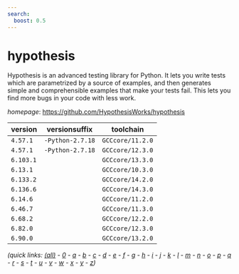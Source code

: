```yaml
---
search:
  boost: 0.5
---
```

# hypothesis

Hypothesis is an advanced testing library for Python. It lets you write tests which are parametrized  by a source of examples, and then generates simple and comprehensible examples that make your tests fail. This lets  you find more bugs in your code with less work.

*homepage*: <https://github.com/HypothesisWorks/hypothesis>

version | versionsuffix | toolchain
--------|---------------|----------
``4.57.1`` | ``-Python-2.7.18`` | ``GCCcore/11.2.0``
``4.57.1`` | ``-Python-2.7.18`` | ``GCCcore/12.3.0``
``6.103.1`` |  | ``GCCcore/13.3.0``
``6.13.1`` |  | ``GCCcore/10.3.0``
``6.133.2`` |  | ``GCCcore/14.2.0``
``6.136.6`` |  | ``GCCcore/14.3.0``
``6.14.6`` |  | ``GCCcore/11.2.0``
``6.46.7`` |  | ``GCCcore/11.3.0``
``6.68.2`` |  | ``GCCcore/12.2.0``
``6.82.0`` |  | ``GCCcore/12.3.0``
``6.90.0`` |  | ``GCCcore/13.2.0``


*(quick links: [(all)](../index.md) - [0](../0/index.md) - [a](../a/index.md) - [b](../b/index.md) - [c](../c/index.md) - [d](../d/index.md) - [e](../e/index.md) - [f](../f/index.md) - [g](../g/index.md) - [h](../h/index.md) - [i](../i/index.md) - [j](../j/index.md) - [k](../k/index.md) - [l](../l/index.md) - [m](../m/index.md) - [n](../n/index.md) - [o](../o/index.md) - [p](../p/index.md) - [q](../q/index.md) - [r](../r/index.md) - [s](../s/index.md) - [t](../t/index.md) - [u](../u/index.md) - [v](../v/index.md) - [w](../w/index.md) - [x](../x/index.md) - [y](../y/index.md) - [z](../z/index.md))*

